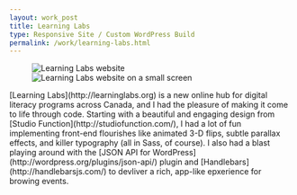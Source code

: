 ```yaml
---
layout: work_post
title: Learning Labs   
type: Responsive Site / Custom WordPress Build
permalink: /work/learning-labs.html
---
```

<figure class="responsive-site">
    <img src="{% asset_path work/learninglabs-full.jpg %}" alt="Learning Labs website" class="site-full"/>
    <img src="{% asset_path work/learninglabs-mobile.png %}" alt="Learning Labs website on a small screen" class="site-mobile"/>
</figure>
[Learning Labs](http://learninglabs.org) is a new online hub for digital literacy programs across Canada, and I had the pleasure of making it come to life through code.  Starting with a beautiful and engaging design from [Studio Function](http://studiofunction.com/), I had a lot of fun implementing front-end flourishes like animated 3-D flips, subtle parallax effects, and killer typography (all in Sass, of course). I also had a blast playing around with the [JSON API for WordPress](http://wordpress.org/plugins/json-api/) plugin and [Handlebars](http://handlebarsjs.com/) to devliver a rich, app-like epxerience for browing events.